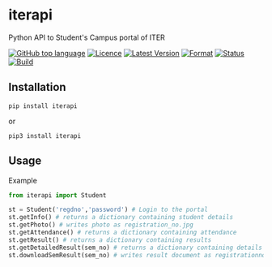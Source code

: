 # iterapi
Python API to Student's Campus portal of ITER

[![GitHub top language][ico-lang]][link-github]
[![Licence][ico-licence]][link-pypi]
[![Latest Version][ico-version]][link-pypi]
[![Format][ico-format]][link-pypi]
[![Status][ico-status]][link-pypi]
[![Build][ico-build]][link-pypi]

## Installation

`pip install iterapi`

or

`pip3 install iterapi`

## Usage

Example

```python
from iterapi import Student

st = Student('regdno','password') # Login to the portal
st.getInfo() # returns a dictionary containing student details
st.getPhoto() # writes photo as registration_no.jpg
st.getAttendance() # returns a dictionary containing attendance
st.getResult() # returns a dictionary containing results
st.getDetailedResult(sem_no) # returns a dictionary containing details of a semester result
st.downloadSemResult(sem_no) # writes result document as registrationno_sem_no.pdf

```

[ico-lang]: https://img.shields.io/github/languages/top/SubhrajitPrusty/iterapi.svg?style=for-the-badge
[ico-version]: https://img.shields.io/pypi/v/iterapi.svg?style=for-the-badge
[ico-licence]: https://img.shields.io/pypi/l/iterapi.svg?style=for-the-badge
[ico-format]: https://img.shields.io/pypi/format/iterapi.svg?style=for-the-badge
[ico-status]: https://img.shields.io/pypi/status/iterapi.svg?style=for-the-badge
[ico-build]: https://img.shields.io/github/workflow/status/SubhrajitPrusty/iterapi/Upload%20Python%20Package?style=for-the-badge


[link-github]: https://github.com/SubhrajitPrusty/iterapi
[link-pypi]: https://pypi.org/project/iterapi

